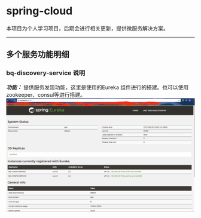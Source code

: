# spring-cloud
本项目为个人学习项目，后期会进行相关更新，提供微服务解决方案。
***
## 多个服务功能明细
### bq-discovery-service 说明
***功能：*** 提供服务发现功能，这里是使用的Eureka 组件进行的搭建。也可以使用zookeeper、consul等进行搭建。
![发现服务器网页](./doc/img/discovery-service.png)
